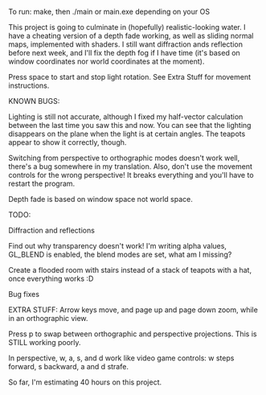 To run: make, then ./main or main.exe depending on your OS

This project is going to culminate in (hopefully) realistic-looking water. I have a cheating version of a depth fade working, as well as sliding normal maps, implemented with shaders. I still want diffraction ands reflection before next week, and I'll fix the depth fog if I have time (it's based on window coordinates nor world coordinates at the moment).

Press space to start and stop light rotation. See Extra Stuff for movement instructions.

KNOWN BUGS:

Lighting is still not accurate, although I fixed my half-vector calculation between the last time you saw this and now. You can see that the lighting disappears on the plane when the light is at certain angles. The teapots appear to show it correctly, though.

Switching from perspective to orthographic modes doesn't work well, there's a bug somewhere in my translation. Also, don't use the movement controls for the wrong perspective! It breaks everything and you'll have to restart the program.

Depth fade is based on window space not world space.

TODO:

Diffraction and reflections

Find out why transparency doesn't work! I'm writing alpha values, GL_BLEND is enabled, the blend modes are set, what am I missing?

Create a flooded room with stairs instead of a stack of teapots with a hat, once everything works :D

Bug fixes

EXTRA STUFF:
Arrow keys move, and page up and page down zoom, while in an orthographic view.

Press p to swap between orthographic and perspective projections. This is STILL working poorly.

In perspective, w, a, s, and d work like video game controls: w steps forward, s backward, a and d strafe.

So far, I'm estimating 40 hours on this project.
